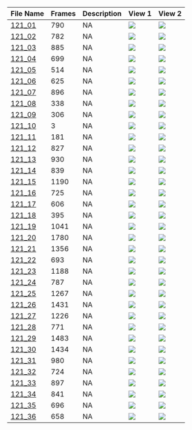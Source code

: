 |File Name|Frames|Description|View 1|View 2|
|-|-|-|-|-|
|[121_01](https://github.com/Shriinivas/cmubvh/raw/main/Sequence-113-128/121/Data/121_01.zip)|790|NA|<img src="https://github.com/Shriinivas/cmubvhgifs/blob/main/Sequence-113-128/121/121_01_0.gif"/>|<img src="https://github.com/Shriinivas/cmubvhgifs/blob/main/Sequence-113-128/121/121_01_1.gif"/>|
|[121_02](https://github.com/Shriinivas/cmubvh/raw/main/Sequence-113-128/121/Data/121_02.zip)|782|NA|<img src="https://github.com/Shriinivas/cmubvhgifs/blob/main/Sequence-113-128/121/121_02_0.gif"/>|<img src="https://github.com/Shriinivas/cmubvhgifs/blob/main/Sequence-113-128/121/121_02_1.gif"/>|
|[121_03](https://github.com/Shriinivas/cmubvh/raw/main/Sequence-113-128/121/Data/121_03.zip)|885|NA|<img src="https://github.com/Shriinivas/cmubvhgifs/blob/main/Sequence-113-128/121/121_03_0.gif"/>|<img src="https://github.com/Shriinivas/cmubvhgifs/blob/main/Sequence-113-128/121/121_03_1.gif"/>|
|[121_04](https://github.com/Shriinivas/cmubvh/raw/main/Sequence-113-128/121/Data/121_04.zip)|699|NA|<img src="https://github.com/Shriinivas/cmubvhgifs/blob/main/Sequence-113-128/121/121_04_0.gif"/>|<img src="https://github.com/Shriinivas/cmubvhgifs/blob/main/Sequence-113-128/121/121_04_1.gif"/>|
|[121_05](https://github.com/Shriinivas/cmubvh/raw/main/Sequence-113-128/121/Data/121_05.zip)|514|NA|<img src="https://github.com/Shriinivas/cmubvhgifs/blob/main/Sequence-113-128/121/121_05_0.gif"/>|<img src="https://github.com/Shriinivas/cmubvhgifs/blob/main/Sequence-113-128/121/121_05_1.gif"/>|
|[121_06](https://github.com/Shriinivas/cmubvh/raw/main/Sequence-113-128/121/Data/121_06.zip)|625|NA|<img src="https://github.com/Shriinivas/cmubvhgifs/blob/main/Sequence-113-128/121/121_06_0.gif"/>|<img src="https://github.com/Shriinivas/cmubvhgifs/blob/main/Sequence-113-128/121/121_06_1.gif"/>|
|[121_07](https://github.com/Shriinivas/cmubvh/raw/main/Sequence-113-128/121/Data/121_07.zip)|896|NA|<img src="https://github.com/Shriinivas/cmubvhgifs/blob/main/Sequence-113-128/121/121_07_0.gif"/>|<img src="https://github.com/Shriinivas/cmubvhgifs/blob/main/Sequence-113-128/121/121_07_1.gif"/>|
|[121_08](https://github.com/Shriinivas/cmubvh/raw/main/Sequence-113-128/121/Data/121_08.zip)|338|NA|<img src="https://github.com/Shriinivas/cmubvhgifs/blob/main/Sequence-113-128/121/121_08_0.gif"/>|<img src="https://github.com/Shriinivas/cmubvhgifs/blob/main/Sequence-113-128/121/121_08_1.gif"/>|
|[121_09](https://github.com/Shriinivas/cmubvh/raw/main/Sequence-113-128/121/Data/121_09.zip)|306|NA|<img src="https://github.com/Shriinivas/cmubvhgifs/blob/main/Sequence-113-128/121/121_09_0.gif"/>|<img src="https://github.com/Shriinivas/cmubvhgifs/blob/main/Sequence-113-128/121/121_09_1.gif"/>|
|[121_10](https://github.com/Shriinivas/cmubvh/raw/main/Sequence-113-128/121/Data/121_10.zip)|3|NA|<img src="https://github.com/Shriinivas/cmubvhgifs/blob/main/Sequence-113-128/121/121_10_0.gif"/>|<img src="https://github.com/Shriinivas/cmubvhgifs/blob/main/Sequence-113-128/121/121_10_1.gif"/>|
|[121_11](https://github.com/Shriinivas/cmubvh/raw/main/Sequence-113-128/121/Data/121_11.zip)|181|NA|<img src="https://github.com/Shriinivas/cmubvhgifs/blob/main/Sequence-113-128/121/121_11_0.gif"/>|<img src="https://github.com/Shriinivas/cmubvhgifs/blob/main/Sequence-113-128/121/121_11_1.gif"/>|
|[121_12](https://github.com/Shriinivas/cmubvh/raw/main/Sequence-113-128/121/Data/121_12.zip)|827|NA|<img src="https://github.com/Shriinivas/cmubvhgifs/blob/main/Sequence-113-128/121/121_12_0.gif"/>|<img src="https://github.com/Shriinivas/cmubvhgifs/blob/main/Sequence-113-128/121/121_12_1.gif"/>|
|[121_13](https://github.com/Shriinivas/cmubvh/raw/main/Sequence-113-128/121/Data/121_13.zip)|930|NA|<img src="https://github.com/Shriinivas/cmubvhgifs/blob/main/Sequence-113-128/121/121_13_0.gif"/>|<img src="https://github.com/Shriinivas/cmubvhgifs/blob/main/Sequence-113-128/121/121_13_1.gif"/>|
|[121_14](https://github.com/Shriinivas/cmubvh/raw/main/Sequence-113-128/121/Data/121_14.zip)|839|NA|<img src="https://github.com/Shriinivas/cmubvhgifs/blob/main/Sequence-113-128/121/121_14_0.gif"/>|<img src="https://github.com/Shriinivas/cmubvhgifs/blob/main/Sequence-113-128/121/121_14_1.gif"/>|
|[121_15](https://github.com/Shriinivas/cmubvh/raw/main/Sequence-113-128/121/Data/121_15.zip)|1190|NA|<img src="https://github.com/Shriinivas/cmubvhgifs/blob/main/Sequence-113-128/121/121_15_0.gif"/>|<img src="https://github.com/Shriinivas/cmubvhgifs/blob/main/Sequence-113-128/121/121_15_1.gif"/>|
|[121_16](https://github.com/Shriinivas/cmubvh/raw/main/Sequence-113-128/121/Data/121_16.zip)|725|NA|<img src="https://github.com/Shriinivas/cmubvhgifs/blob/main/Sequence-113-128/121/121_16_0.gif"/>|<img src="https://github.com/Shriinivas/cmubvhgifs/blob/main/Sequence-113-128/121/121_16_1.gif"/>|
|[121_17](https://github.com/Shriinivas/cmubvh/raw/main/Sequence-113-128/121/Data/121_17.zip)|606|NA|<img src="https://github.com/Shriinivas/cmubvhgifs/blob/main/Sequence-113-128/121/121_17_0.gif"/>|<img src="https://github.com/Shriinivas/cmubvhgifs/blob/main/Sequence-113-128/121/121_17_1.gif"/>|
|[121_18](https://github.com/Shriinivas/cmubvh/raw/main/Sequence-113-128/121/Data/121_18.zip)|395|NA|<img src="https://github.com/Shriinivas/cmubvhgifs/blob/main/Sequence-113-128/121/121_18_0.gif"/>|<img src="https://github.com/Shriinivas/cmubvhgifs/blob/main/Sequence-113-128/121/121_18_1.gif"/>|
|[121_19](https://github.com/Shriinivas/cmubvh/raw/main/Sequence-113-128/121/Data/121_19.zip)|1041|NA|<img src="https://github.com/Shriinivas/cmubvhgifs/blob/main/Sequence-113-128/121/121_19_0.gif"/>|<img src="https://github.com/Shriinivas/cmubvhgifs/blob/main/Sequence-113-128/121/121_19_1.gif"/>|
|[121_20](https://github.com/Shriinivas/cmubvh/raw/main/Sequence-113-128/121/Data/121_20.zip)|1780|NA|<img src="https://github.com/Shriinivas/cmubvhgifs/blob/main/Sequence-113-128/121/121_20_0.gif"/>|<img src="https://github.com/Shriinivas/cmubvhgifs/blob/main/Sequence-113-128/121/121_20_1.gif"/>|
|[121_21](https://github.com/Shriinivas/cmubvh/raw/main/Sequence-113-128/121/Data/121_21.zip)|1356|NA|<img src="https://github.com/Shriinivas/cmubvhgifs/blob/main/Sequence-113-128/121/121_21_0.gif"/>|<img src="https://github.com/Shriinivas/cmubvhgifs/blob/main/Sequence-113-128/121/121_21_1.gif"/>|
|[121_22](https://github.com/Shriinivas/cmubvh/raw/main/Sequence-113-128/121/Data/121_22.zip)|693|NA|<img src="https://github.com/Shriinivas/cmubvhgifs/blob/main/Sequence-113-128/121/121_22_0.gif"/>|<img src="https://github.com/Shriinivas/cmubvhgifs/blob/main/Sequence-113-128/121/121_22_1.gif"/>|
|[121_23](https://github.com/Shriinivas/cmubvh/raw/main/Sequence-113-128/121/Data/121_23.zip)|1188|NA|<img src="https://github.com/Shriinivas/cmubvhgifs/blob/main/Sequence-113-128/121/121_23_0.gif"/>|<img src="https://github.com/Shriinivas/cmubvhgifs/blob/main/Sequence-113-128/121/121_23_1.gif"/>|
|[121_24](https://github.com/Shriinivas/cmubvh/raw/main/Sequence-113-128/121/Data/121_24.zip)|787|NA|<img src="https://github.com/Shriinivas/cmubvhgifs/blob/main/Sequence-113-128/121/121_24_0.gif"/>|<img src="https://github.com/Shriinivas/cmubvhgifs/blob/main/Sequence-113-128/121/121_24_1.gif"/>|
|[121_25](https://github.com/Shriinivas/cmubvh/raw/main/Sequence-113-128/121/Data/121_25.zip)|1267|NA|<img src="https://github.com/Shriinivas/cmubvhgifs/blob/main/Sequence-113-128/121/121_25_0.gif"/>|<img src="https://github.com/Shriinivas/cmubvhgifs/blob/main/Sequence-113-128/121/121_25_1.gif"/>|
|[121_26](https://github.com/Shriinivas/cmubvh/raw/main/Sequence-113-128/121/Data/121_26.zip)|1431|NA|<img src="https://github.com/Shriinivas/cmubvhgifs/blob/main/Sequence-113-128/121/121_26_0.gif"/>|<img src="https://github.com/Shriinivas/cmubvhgifs/blob/main/Sequence-113-128/121/121_26_1.gif"/>|
|[121_27](https://github.com/Shriinivas/cmubvh/raw/main/Sequence-113-128/121/Data/121_27.zip)|1226|NA|<img src="https://github.com/Shriinivas/cmubvhgifs/blob/main/Sequence-113-128/121/121_27_0.gif"/>|<img src="https://github.com/Shriinivas/cmubvhgifs/blob/main/Sequence-113-128/121/121_27_1.gif"/>|
|[121_28](https://github.com/Shriinivas/cmubvh/raw/main/Sequence-113-128/121/Data/121_28.zip)|771|NA|<img src="https://github.com/Shriinivas/cmubvhgifs/blob/main/Sequence-113-128/121/121_28_0.gif"/>|<img src="https://github.com/Shriinivas/cmubvhgifs/blob/main/Sequence-113-128/121/121_28_1.gif"/>|
|[121_29](https://github.com/Shriinivas/cmubvh/raw/main/Sequence-113-128/121/Data/121_29.zip)|1483|NA|<img src="https://github.com/Shriinivas/cmubvhgifs/blob/main/Sequence-113-128/121/121_29_0.gif"/>|<img src="https://github.com/Shriinivas/cmubvhgifs/blob/main/Sequence-113-128/121/121_29_1.gif"/>|
|[121_30](https://github.com/Shriinivas/cmubvh/raw/main/Sequence-113-128/121/Data/121_30.zip)|1434|NA|<img src="https://github.com/Shriinivas/cmubvhgifs/blob/main/Sequence-113-128/121/121_30_0.gif"/>|<img src="https://github.com/Shriinivas/cmubvhgifs/blob/main/Sequence-113-128/121/121_30_1.gif"/>|
|[121_31](https://github.com/Shriinivas/cmubvh/raw/main/Sequence-113-128/121/Data/121_31.zip)|980|NA|<img src="https://github.com/Shriinivas/cmubvhgifs/blob/main/Sequence-113-128/121/121_31_0.gif"/>|<img src="https://github.com/Shriinivas/cmubvhgifs/blob/main/Sequence-113-128/121/121_31_1.gif"/>|
|[121_32](https://github.com/Shriinivas/cmubvh/raw/main/Sequence-113-128/121/Data/121_32.zip)|724|NA|<img src="https://github.com/Shriinivas/cmubvhgifs/blob/main/Sequence-113-128/121/121_32_0.gif"/>|<img src="https://github.com/Shriinivas/cmubvhgifs/blob/main/Sequence-113-128/121/121_32_1.gif"/>|
|[121_33](https://github.com/Shriinivas/cmubvh/raw/main/Sequence-113-128/121/Data/121_33.zip)|897|NA|<img src="https://github.com/Shriinivas/cmubvhgifs/blob/main/Sequence-113-128/121/121_33_0.gif"/>|<img src="https://github.com/Shriinivas/cmubvhgifs/blob/main/Sequence-113-128/121/121_33_1.gif"/>|
|[121_34](https://github.com/Shriinivas/cmubvh/raw/main/Sequence-113-128/121/Data/121_34.zip)|841|NA|<img src="https://github.com/Shriinivas/cmubvhgifs/blob/main/Sequence-113-128/121/121_34_0.gif"/>|<img src="https://github.com/Shriinivas/cmubvhgifs/blob/main/Sequence-113-128/121/121_34_1.gif"/>|
|[121_35](https://github.com/Shriinivas/cmubvh/raw/main/Sequence-113-128/121/Data/121_35.zip)|696|NA|<img src="https://github.com/Shriinivas/cmubvhgifs/blob/main/Sequence-113-128/121/121_35_0.gif"/>|<img src="https://github.com/Shriinivas/cmubvhgifs/blob/main/Sequence-113-128/121/121_35_1.gif"/>|
|[121_36](https://github.com/Shriinivas/cmubvh/raw/main/Sequence-113-128/121/Data/121_36.zip)|658|NA|<img src="https://github.com/Shriinivas/cmubvhgifs/blob/main/Sequence-113-128/121/121_36_0.gif"/>|<img src="https://github.com/Shriinivas/cmubvhgifs/blob/main/Sequence-113-128/121/121_36_1.gif"/>|
